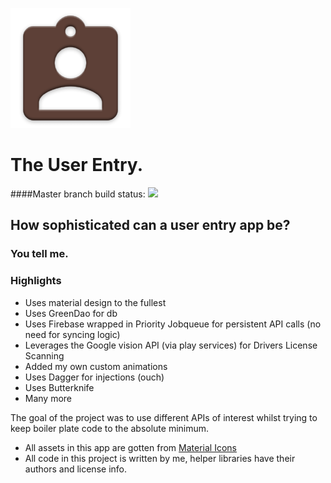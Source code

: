 ![Alt text](app/src/main/res/mipmap-xxxhdpi/ic_launcher.png?raw=true "Title")

# The User Entry.

####Master branch build status: 
![](https://travis-ci.org/Jessicardo/TheUserEntry.svg?branch=master)

## How sophisticated can a user entry app be?

### You tell me.

### Highlights

- Uses material design to the fullest
- Uses GreenDao for db
- Uses Firebase wrapped in Priority Jobqueue for persistent API calls (no need for syncing logic)
- Leverages the Google vision API (via play services) for Drivers License Scanning
- Added my own custom animations
- Uses Dagger for injections (ouch)
- Uses Butterknife
- Many more

The goal of the project was to use different APIs of interest whilst trying to keep boiler plate code to the absolute minimum.

- All assets in this app are gotten from [Material Icons](https://design.google.com/icons/)
- All code in this project is written by me, helper libraries have their authors and license info.

